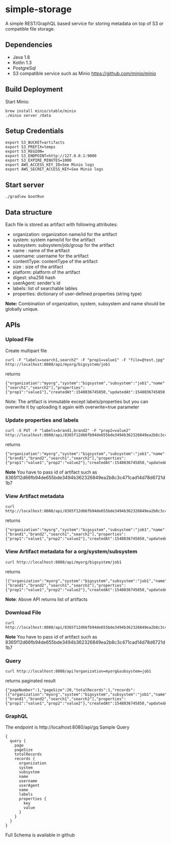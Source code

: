 # simple-storage
A simple REST/GraphQL based service for storing metadata on top of S3 or compatible file storage.

## Dependencies
 - Java 1.8
 - Kotlin 1.3
 - PostgreSql
 - S3 compatible service such as Minio https://github.com/minio/minio
 
## Build Deployment
Start Minio:
```
brew install minio/stable/minio
./minio server /data
```

## Setup Credentials
```
export S3_BUCKET=artifacts
export S3_PREFIX=temps
export S3_REGION=
export S3_ENDPOINT=http://127.0.0.1:9000
export S3_EXPIRE_MINUTES=1000
export AWS_ACCESS_KEY_ID=See Minio logs
export AWS_SECRET_ACCESS_KEY=See Minio logs
```

## Start server
```
./gradlew bootRun
```

## Data structure
Each file is stored as artifact with following attributes:
- organization: organization name/id for the artifact
- system: system name/id for the artifact
- subsystem: subsystem/job/group for the artifact
- name : name of the artifact
- username: username for the artifact
- contentType: contentType of the artifact
- size : size of the artifact
- platform: platform of the artifact
- digest: sha256 hash
- userAgent: sender's id
- labels: list of searchable lables
- properties: dictionary of user-defined properties (string type)

**Note:** Combination of organization, system, subsystem and name should be globally unique.

## APIs

### Upload File
Create multipart file
```
curl -F "labels=search1,search2" -F "prop1=value1" -F "file=@test.jpg" http://localhost:8080/api/myorg/bigsystem/job1
```
returns
```
{"organization":"myorg","system":"bigsystem","subsystem":"job1","name":"test.jpg","digest":"f30fd292876e1e2af8bdff22b5df2237abdb83073575a065c12cf814b3071646","size":34516,"platform":null,"username":"","contentType":"image/jpeg","userAgent":"curl/7.52.1","labels":["search1","search2"],"properties":{"prop1":"value1"},"createdAt":1548036745850,"updatedAt":1548036745850,"id":"8365f12d66fb94de655bde3494b362326849ea2b8c3c471cad14d78d6721d1b7"}
```
Note: The artifact is immutable except labels/properties but you can overwrite it by uploading it again with overwrite=true parameter

### Update properties and labels
```
curl -X PUT -F "labels=brand1,brand2" -F "prop2=value2" http://localhost:8080/api/8365f12d66fb94de655bde3494b362326849ea2b8c3c471cad14d78d6721d1b7
```
returns
```
{"organization":"myorg","system":"bigsystem","subsystem":"job1","name":"test.jpg","digest":"f30fd292876e1e2af8bdff22b5df2237abdb83073575a065c12cf814b3071646","size":34516,"platform":null,"username":"","contentType":"image/jpeg","userAgent":"curl/7.52.1","labels":["brand1","brand2","search1","search2"],"properties":{"prop1":"value1","prop2":"value2"},"createdAt":1548036745850,"updatedAt":1548036745850,"id":"8365f12d66fb94de655bde3494b362326849ea2b8c3c471cad14d78d6721d1b7"}
```
**Note** You have to pass id of artifact such as 8365f12d66fb94de655bde3494b362326849ea2b8c3c471cad14d78d6721d1b7
### View Artifact metadata
```
curl  http://localhost:8080/api/8365f12d66fb94de655bde3494b362326849ea2b8c3c471cad14d78d6721d1b7
```
returns
```
{"organization":"myorg","system":"bigsystem","subsystem":"job1","name":"test.jpg","digest":"f30fd292876e1e2af8bdff22b5df2237abdb83073575a065c12cf814b3071646","size":34516,"platform":null,"username":"","contentType":"image/jpeg","userAgent":"curl/7.52.1","labels":["brand1","brand2","search1","search2"],"properties":{"prop1":"value1","prop2":"value2"},"createdAt":1548036745850,"updatedAt":1548036745850,"id":"8365f12d66fb94de655bde3494b362326849ea2b8c3c471cad14d78d6721d1b7"}
```


### View Artifact metadata for a org/system/subsystem
```
curl http://localhost:8080/api/myorg/bigsystem/job1
```
returns
```
[{"organization":"myorg","system":"bigsystem","subsystem":"job1","name":"test.jpg","digest":"f30fd292876e1e2af8bdff22b5df2237abdb83073575a065c12cf814b3071646","size":34516,"platform":null,"username":"","contentType":"image/jpeg","userAgent":"curl/7.52.1","labels":["brand1","brand2","search1","search2"],"properties":{"prop1":"value1","prop2":"value2"},"createdAt":1548036745850,"updatedAt":1548036745850,"id":"8365f12d66fb94de655bde3494b362326849ea2b8c3c471cad14d78d6721d1b7"}]
```
**Note**: Above API returns list of artifacts

### Download File
```
curl http://localhost:8080/api/8365f12d66fb94de655bde3494b362326849ea2b8c3c471cad14d78d6721d1b7/download
```
**Note** You have to pass id of artifact such as 8365f12d66fb94de655bde3494b362326849ea2b8c3c471cad14d78d6721d1b7

### Query
```
curl http://localhost:8080/api?organization=myorg&subsystem=job1
```
returns paginated result
```
{"pageNumber":1,"pageSize":20,"totalRecords":1,"records":[{"organization":"myorg","system":"bigsystem","subsystem":"job1","name":"test.jpg","digest":"f30fd292876e1e2af8bdff22b5df2237abdb83073575a065c12cf814b3071646","size":34516,"platform":null,"username":"","contentType":"image/jpeg","userAgent":"curl/7.52.1","labels":["brand1","brand2","search1","search2"],"properties":{"prop1":"value1","prop2":"value2"},"createdAt":1548036745850,"updatedAt":1548036745850,"id":"8365f12d66fb94de655bde3494b362326849ea2b8c3c471cad14d78d6721d1b7"}]}
```
### GraphQL
The endpoint is http://localhost:8080/api/gq
Sample Query
```
{
  query {
    page
    pageSize
    totalRecords
    records {
      organization
      system
      subsystem
      name
      username
      userAgent
      name
      labels
      properties {
        key
        value
      }
    }
  }
}
```
Full Schema is available in github

